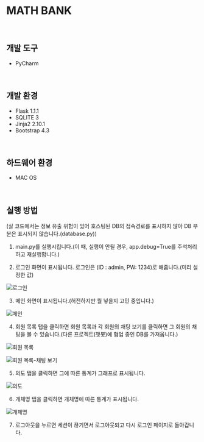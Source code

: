 # MATH BANK
<br>

## 개발 도구
- PyCharm
<br>

## 개발 환경
- Flask 1.1.1
- SQLITE 3
- Jinja2 2.10.1
- Bootstrap 4.3
<br>

## 하드웨어 환경
- MAC OS
<br>

## 실행 방법
(실 코드에서는 정보 유출 위험이 있어 호스팅된 DB의 접속경로를 표시하지 않아 DB 부분은 표시되지 않습니다.(database.py))
1. main.py를 실행시킵니다.(이 때, 실행이 안될 경우, app.debug=True를 주석처리하고 재실행합니다.)

2. 로그인 화면이 표시됩니다. 로그인은 (ID : admin, PW: 1234)로 해줍니다.(미리 설정한 값)

![로그인](https://user-images.githubusercontent.com/52739724/68653370-f26d1d00-056e-11ea-8bd1-4e51cf4e4b70.jpg)

3. 메인 화면이 표시됩니다.(허전하지만 뭘 넣을지 고민 중입니다.)

![메인](https://user-images.githubusercontent.com/52739724/68653769-c8682a80-056f-11ea-8e1a-cccbcc91acf5.jpg)

4. 회원 목록 탭을 클릭하면 회원 목록과 각 회원의 채팅 보기를 클릭하면 그 회원의 채팅을 볼 수 있습니다.(다른 프로젝트(챗봇)에 협업 중인 DB를 가져옵니다.)

![회원 목록](https://user-images.githubusercontent.com/52739724/68653779-cc944800-056f-11ea-9865-ef257d320836.jpg)


![회원 목록-채팅 보기](https://user-images.githubusercontent.com/52739724/68653782-cdc57500-056f-11ea-8751-dc400acfa4e0.jpg)

5. 의도 탭을 클릭하면 그에 따른 통계가 그래프로 표시됩니다.

![의도](https://user-images.githubusercontent.com/52739724/68653785-cf8f3880-056f-11ea-91e0-4b3ba5a0bec6.jpg)

6. 개체명 탭을 클릭하면 개체명에 따른 통계가 표시됩니다.

![개체명](https://user-images.githubusercontent.com/52739724/68653788-d0c06580-056f-11ea-98cb-7c3bf2024b3a.jpg)

7. 로그아웃을 누르면 세션이 끊기면서 로그아웃되고 다시 로그인 페이지로 돌아갑니다.
